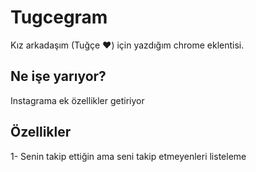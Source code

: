 # Tugcegram
Kız arkadaşım (Tuğçe ♥) için yazdığım chrome eklentisi.

## Ne işe yarıyor?
Instagrama ek özellikler getiriyor

## Özellikler
1- Senin takip ettiğin ama seni takip etmeyenleri listeleme